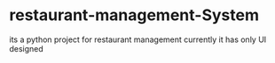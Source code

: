 # restaurant-management-System
its a python project for restaurant management currently it has only UI designed
